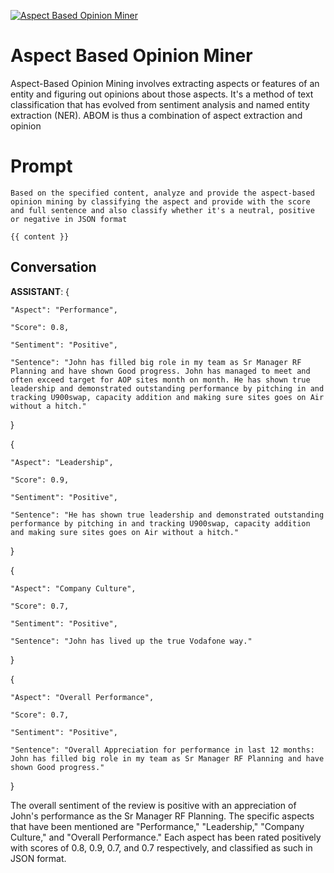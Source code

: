 
[![Aspect Based Opinion Miner](https://flow-prompt-covers.s3.us-west-1.amazonaws.com/icon/vintage/vint_10.png)]()
# Aspect Based Opinion Miner 
Aspect-Based Opinion Mining involves extracting aspects or features of an entity and figuring out opinions about those aspects. It's a method of text classification that has evolved from sentiment analysis and named entity extraction (NER). ABOM is thus a combination of aspect extraction and opinion

# Prompt

```
Based on the specified content, analyze and provide the aspect-based opinion mining by classifying the aspect and provide with the score and full sentence and also classify whether it's a neutral, positive or negative in JSON format

{{ content }}
```

## Conversation

**ASSISTANT**: {

    "Aspect": "Performance",

    "Score": 0.8,

    "Sentiment": "Positive",

    "Sentence": "John has filled big role in my team as Sr Manager RF Planning and have shown Good progress. John has managed to meet and often exceed target for AOP sites month on month. He has shown true leadership and demonstrated outstanding performance by pitching in and tracking U900swap, capacity addition and making sure sites goes on Air without a hitch."

}



{

    "Aspect": "Leadership",

    "Score": 0.9,

    "Sentiment": "Positive",

    "Sentence": "He has shown true leadership and demonstrated outstanding performance by pitching in and tracking U900swap, capacity addition and making sure sites goes on Air without a hitch."

}



{

    "Aspect": "Company Culture",

    "Score": 0.7,

    "Sentiment": "Positive",

    "Sentence": "John has lived up the true Vodafone way."

}



{

    "Aspect": "Overall Performance",

    "Score": 0.7,

    "Sentiment": "Positive",

    "Sentence": "Overall Appreciation for performance in last 12 months: John has filled big role in my team as Sr Manager RF Planning and have shown Good progress."

} 



The overall sentiment of the review is positive with an appreciation of John's performance as the Sr Manager RF Planning. The specific aspects that have been mentioned are "Performance," "Leadership," "Company Culture," and "Overall Performance." Each aspect has been rated positively with scores of 0.8, 0.9, 0.7, and 0.7 respectively, and classified as such in JSON format.


